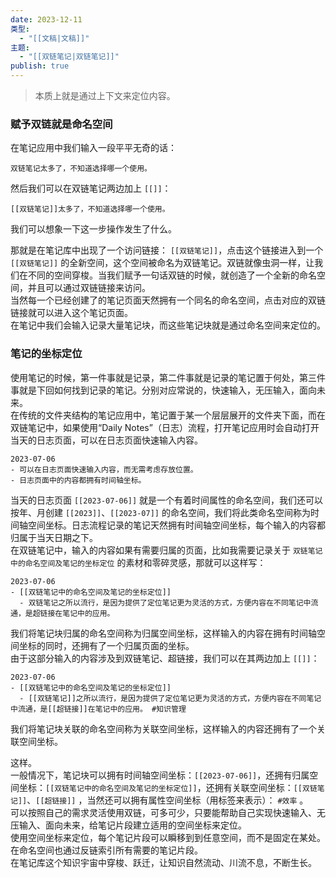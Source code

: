 ```yaml
---
date: 2023-12-11
类型:
  - "[[文稿|文稿]]"
主题:
  - "[[双链笔记|双链笔记]]"
publish: true
---
```

> 本质上就是通过上下文来定位内容。  
  
### 赋予双链就是命名空间  
在笔记应用中我们输入一段平平无奇的话：  
```  
双链笔记太多了，不知道选择哪一个使用。  
```  
然后我们可以在双链笔记两边加上 `[[]]`：  
```  
[[双链笔记]]太多了，不知道选择哪一个使用。  
```  
我们可以想象一下这一步操作发生了什么。  
  
那就是在笔记库中出现了一个访问链接： `[[双链笔记]]`，点击这个链接进入到一个 `[[双链笔记]]` 的全新空间，这个空间被命名为双链笔记。双链就像虫洞一样，让我们在不同的空间穿梭。当我们赋予一句话双链的时候，就创造了一个全新的命名空间，并且可以通过双链链接来访问。    
当然每一个已经创建了的笔记页面天然拥有一个同名的命名空间，点击对应的双链链接就可以进入这个笔记页面。    
在笔记中我们会输入记录大量笔记块，而这些笔记块就是通过命名空间来定位的。  
### 笔记的坐标定位  
使用笔记的时候，第一件事就是记录，第二件事就是记录的笔记置于何处，第三件事就是下回如何找到记录的笔记。分别对应常说的，快速输入，无压输入，面向未来。    
在传统的文件夹结构的笔记应用中，笔记置于某一个层层展开的文件夹下面，而在双链笔记中，如果使用“Daily Notes”（日志）流程，打开笔记应用时会自动打开当天的日志页面，可以在日志页面快速输入内容。  
  ```  
  2023-07-06  
  - 可以在日志页面快速输入内容，而无需考虑存放位置。  
  - 日志页面中的内容都拥有时间轴坐标。  
  ```  
当天的日志页面 `[[2023-07-06]]` 就是一个有着时间属性的命名空间，我们还可以按年、月创建 `[[2023]]`、`[[2023-07]]` 的命名空间，我们将此类命名空间称为时间轴空间坐标。日志流程记录的笔记天然拥有时间轴空间坐标，每个输入的内容都归属于当天日期之下。    
在双链笔记中，输入的内容如果有需要归属的页面，比如我需要记录关于 `双链笔记中的命名空间及笔记的坐标定位` 的素材和零碎灵感，那就可以这样写：  
  ```  
  2023-07-06  
  - [[双链笔记中的命名空间及笔记的坐标定位]]  
  	- 双链笔记之所以流行，是因为提供了定位笔记更为灵活的方式，方便内容在不同笔记中流通，是超链接在笔记中的应用。  
  ```  
我们将笔记块归属的命名空间称为归属空间坐标，这样输入的内容在拥有时间轴空间坐标的同时，还拥有了一个归属页面的坐标。    
由于这部分输入的内容涉及到双链笔记、超链接，我们可以在其两边加上 `[[]]`：  
  ```  
  2023-07-06  
  - [[双链笔记中的命名空间及笔记的坐标定位]]  
  	- [[双链笔记]]之所以流行，是因为提供了定位笔记更为灵活的方式，方便内容在不同笔记中流通，是[[超链接]]在笔记中的应用。 #知识管理  
  ```  
我们将笔记块关联的命名空间称为关联空间坐标，这样输入的内容还拥有了一个关联空间坐标。  
    
这样。    
​一般情况下，笔记块可以拥有时间轴空间坐标：`[[2023-07-06]]`，还拥有归属空间坐标：`[[双链笔记中的命名空间及笔记的坐标定位]]`，还拥有关联空间坐标：`[[双链笔记]]`、`[[超链接]]` ，当然还可以拥有属性空间坐标（用标签来表示）： `#效率` 。    
可以按照自己的需求灵活使用双链，可多可少，只要能帮助自己实现快速输入、无压输入、面向未来，给笔记片段建立适用的空间坐标来定位。    
使用空间坐标来定位，每个笔记片段可以瞬移到到任意空间，而不是固定在某处。在命名空间也通过反链索引所有需要的笔记片段。    
在笔记库这个知识宇宙中穿梭、跃迁，让知识自然流动、川流不息，不断生长。  
